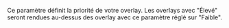 Ce paramètre définit la priorité de votre overlay. Les overlays avec "Élevé" seront rendues au-dessus des overlay avec ce paramètre réglé sur "Faible".
